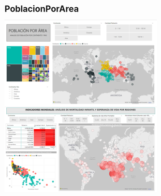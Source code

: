 # PoblacionPorArea
![Image text](https://github.com/venegaso/PoblacionPorArea/blob/main/POBLACION%20POR%20AREA.png)
![Image text](https://github.com/venegaso/PoblacionPorArea/blob/main/INDICADORES%20MUNDIALES.png)

